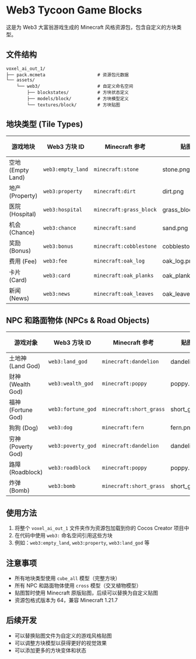 # Web3 Tycoon Game Blocks

这是为 Web3 大富翁游戏生成的 Minecraft 风格资源包，包含自定义的方块类型。

## 文件结构

```
voxel_ai_out_1/
├── pack.mcmeta                    # 资源包元数据
└── assets/
    └── web3/                      # 自定义命名空间
        ├── blockstates/           # 方块状态定义
        ├── models/block/          # 方块模型定义
        └── textures/block/        # 方块贴图
```

## 地块类型 (Tile Types)

| 游戏地块 | Web3 方块 ID | Minecraft 参考 | 贴图来源 | 模型类型 |
|---------|-------------|---------------|---------|---------|
| 空地 (Empty Land) | `web3:empty_land` | `minecraft:stone` | stone.png | cube_all |
| 地产 (Property) | `web3:property` | `minecraft:dirt` | dirt.png | cube_all |
| 医院 (Hospital) | `web3:hospital` | `minecraft:grass_block` | grass_block_side.png | cube_all |
| 机会 (Chance) | `web3:chance` | `minecraft:sand` | sand.png | cube_all |
| 奖励 (Bonus) | `web3:bonus` | `minecraft:cobblestone` | cobblestone.png | cube_all |
| 费用 (Fee) | `web3:fee` | `minecraft:oak_log` | oak_log.png | cube_all |
| 卡片 (Card) | `web3:card` | `minecraft:oak_planks` | oak_planks.png | cube_all |
| 新闻 (News) | `web3:news` | `minecraft:oak_leaves` | oak_leaves.png | cube_all |

## NPC 和路面物体 (NPCs & Road Objects)

| 游戏对象 | Web3 方块 ID | Minecraft 参考 | 贴图来源 | 模型类型 |
|---------|-------------|---------------|---------|---------|
| 土地神 (Land God) | `web3:land_god` | `minecraft:dandelion` | dandelion.png | cross |
| 财神 (Wealth God) | `web3:wealth_god` | `minecraft:poppy` | poppy.png | cross |
| 福神 (Fortune God) | `web3:fortune_god` | `minecraft:short_grass` | short_grass.png | cross |
| 狗狗 (Dog) | `web3:dog` | `minecraft:fern` | fern.png | cross |
| 穷神 (Poverty God) | `web3:poverty_god` | `minecraft:dandelion` | dandelion.png | cross |
| 路障 (Roadblock) | `web3:roadblock` | `minecraft:poppy` | poppy.png | cross |
| 炸弹 (Bomb) | `web3:bomb` | `minecraft:short_grass` | short_grass.png | cross |

## 使用方法

1. 将整个 `voxel_ai_out_1` 文件夹作为资源包加载到你的 Cocos Creator 项目中
2. 在代码中使用 `web3:` 命名空间引用这些方块
3. 例如：`web3:empty_land`, `web3:property`, `web3:land_god` 等

## 注意事项

- 所有地块类型使用 `cube_all` 模型（完整方块）
- 所有 NPC 和路面物体使用 `cross` 模型（交叉植物模型）
- 贴图暂时使用 Minecraft 原版贴图，后续可以替换为自定义贴图
- 资源包格式版本为 64，兼容 Minecraft 1.21.7

## 后续开发

- 可以替换贴图文件为自定义的游戏风格贴图
- 可以调整方块模型以获得更好的视觉效果
- 可以添加更多的方块变体和状态
